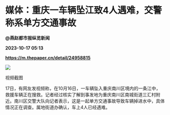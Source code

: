 # 媒体：重庆一车辆坠江致4人遇难，交警称系单方交通事故
**@燕赵都市报纵览新闻**

**2023-10-17 05:13**

**https://m.thepaper.cn/detail/24958815**

![](https://imagecloud.thepaper.cn/thepaper/image/274/433/601.jpg)

视频截图

17日，有网友发视频称，在10月16日，一车辆坠入重庆南川区境内的一条江中，救援车辆正在搜救。记者经过核实了解到事发地为重庆南川区南城街道三汇村附近。南川区交警大队向记者表示，这是一起单方交通事故导致车辆掉进水中，具体情况正在调查。属地街道办确认，车上4人已经遇难。